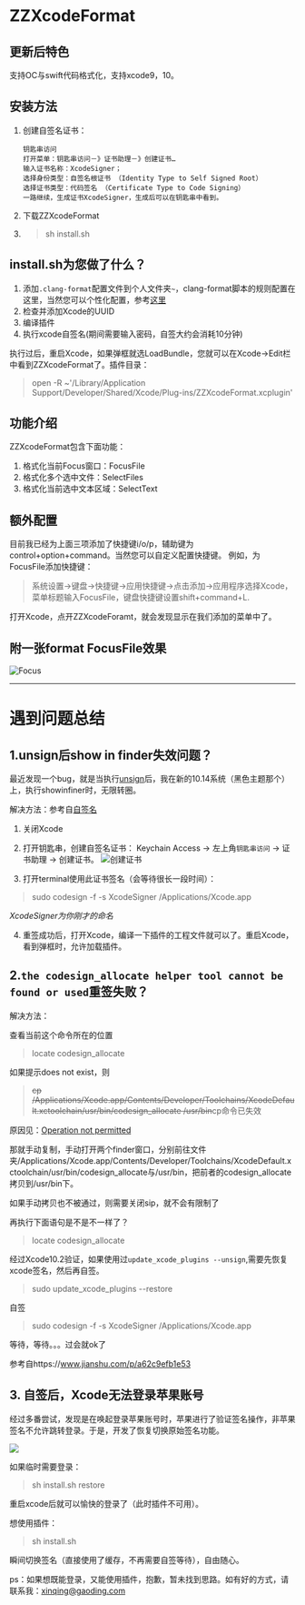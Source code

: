 # ZZXcodeFormat

## 更新后特色
支持OC与swift代码格式化，支持xcode9，10。

## 安装方法
1. 创建自签名证书：
    ```
    钥匙串访问
    打开菜单：钥匙串访问－》证书助理－》创建证书…
    输入证书名称：XcodeSigner；
    选择身份类型：自签名根证书 （Identity Type to Self Signed Root）
    选择证书类型：代码签名 （Certificate Type to Code Signing）
    一路继续，生成证书XcodeSigner，生成后可以在钥匙串中看到。
    ```
2. 下载ZZXcodeFormat
3. > sh install.sh

## install.sh为您做了什么？

1. 添加`.clang-format`配置文件到个人文件夹`~`，clang-format脚本的规则配置在这里，当然您可以个性化配置，参考[这里](http://clang.llvm.org/docs/ClangFormatStyleOptions.html)
2. 检查并添加Xcode的UUID
3. 编译插件
4. 执行xcode自签名(期间需要输入密码，自签大约会消耗10分钟)

执行过后，重启Xcode，如果弹框就选LoadBundle，您就可以在Xcode->Edit栏中看到ZZXcodeFormat了。插件目录：
> open -R ~'/Library/Application Support/Developer/Shared/Xcode/Plug-ins/ZZXcodeFormat.xcplugin'

## 功能介绍

ZZXcodeFormat包含下面功能：

1. 格式化当前Focus窗口：FocusFile
2. 格式化多个选中文件：SelectFiles
3. 格式化当前选中文本区域：SelectText

## 额外配置
目前我已经为上面三项添加了快捷键i/o/p，辅助键为control+option+command。当然您可以自定义配置快捷键。
例如，为FocusFile添加快捷键：

> 系统设置->键盘->快捷键->应用快捷键->点击添加->应用程序选择Xcode，菜单标题输入FocusFile，键盘快捷键设置shift+command+L.

打开Xcode，点开ZZXcodeForamt，就会发现显示在我们添加的菜单中了。

## 附一张format FocusFile效果
![Focus](https://github.com/V5zhou/ZZClang-format/blob/master/ZZClang-format/FocusFile%E6%A0%BC%E5%BC%8F%E5%8C%96.gif)

---
# 遇到问题总结
## 1.unsign后show in finder失效问题？

最近发现一个bug，就是当执行[unsign](https://github.com/inket/update_xcode_plugins/blob/master/README.md)后，我在新的10.14系统（黑色主题那个）上，执行showinfiner时，无限转圈。

解决方法：参考自[自签名](https://github.com/XVimProject/XVim/blob/master/INSTALL_Xcode8.md)

1. 关闭Xcode

2. 打开钥匙串，创建自签名证书： Keychain Access -> 左上角`钥匙串访问` -> 证书助理 -> 创建证书。
![创建证书](https://ws4.sinaimg.cn/large/006tNc79gy1fytjbnp3wkj30y80o8jzh.jpg)

3. 打开terminal使用此证书签名（会等待很长一段时间）：
> sudo codesign -f -s XcodeSigner /Applications/Xcode.app

*XcodeSigner为你刚才的命名*

4. 重签成功后，打开Xcode，编译一下插件的工程文件就可以了。重启Xcode，看到弹框时，允许加载插件。

## 2.`the codesign_allocate helper tool cannot be found or used`重签失败？

解决方法：

查看当前这个命令所在的位置

> locate codesign_allocate

如果提示does not exist，则

> ~~cp /Applications/Xcode.app/Contents/Developer/Toolchains/XcodeDefault.xctoolchain/usr/bin/codesign_allocate /usr/bin~~cp命令已失效

原因见：[Operation not permitted](https://www.jianshu.com/p/22b89f19afd6)

那就手动复制，手动打开两个finder窗口，分别前往文件夹/Applications/Xcode.app/Contents/Developer/Toolchains/XcodeDefault.xctoolchain/usr/bin/codesign_allocate与/usr/bin，把前者的codesign_allocate拷贝到/usr/bin下。

如果手动拷贝也不被通过，则需要关闭sip，就不会有限制了

再执行下面语句是不是不一样了？

> locate codesign_allocate

经过Xcode10.2验证，如果使用过`update_xcode_plugins --unsign`,需要先恢复xcode签名，然后再自签。

> sudo update_xcode_plugins --restore

自签

> sudo codesign -f -s XcodeSigner /Applications/Xcode.app

等待，等待。。。过会就ok了

参考自https://www.jianshu.com/p/a62c9efb1e53

## 3. 自签后，Xcode无法登录苹果账号

经过多番尝试，发现是在唤起登录苹果账号时，苹果进行了验证签名操作，非苹果签名不允许跳转登录。于是，开发了恢复切换原始签名功能。

![](https://tva1.sinaimg.cn/large/008i3skNgy1gqi40oizkxj31940u0aj6.jpg)

如果临时需要登录：

> sh install.sh restore

重启xcode后就可以愉快的登录了（此时插件不可用）。

想使用插件：

> sh install.sh

瞬间切换签名（直接使用了缓存，不再需要自签等待），自由随心。

ps：如果想既能登录，又能使用插件，抱歉，暂未找到思路。如有好的方式，请联系我：[xinqing@gaoding.com](xinqing@gaoding.com)

